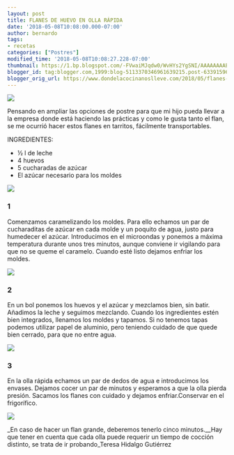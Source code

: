 ```yaml
---
layout: post
title: FLANES DE HUEVO EN OLLA RÁPIDA
date: '2018-05-08T10:08:00.000-07:00'
author: bernardo
tags:
- recetas
categories: ["Postres"]
modified_time: '2018-05-08T10:08:27.228-07:00'
thumbnail: https://1.bp.blogspot.com/-FVwaiMJqdw0/WvHYs2YgSNI/AAAAAAAAEM0/5aVsLoiGXsAI5YWsEg9cLvWqECphMX9VgCLcBGAs/s72-c/00.jpg
blogger_id: tag:blogger.com,1999:blog-5113370346961639215.post-6339159674910746028
blogger_orig_url: https://www.dondelacocinanoslleve.com/2018/05/flanes-de-huevo-en-olla-rapida.html
---
```


![](https://1.bp.blogspot.com/-FVwaiMJqdw0/WvHYs2YgSNI/AAAAAAAAEM0/5aVsLoiGXsAI5YWsEg9cLvWqECphMX9VgCLcBGAs/s400/00.JPG)

  
Pensando en ampliar las opciones de postre para que mi hijo pueda llevar a la empresa donde está haciendo las prácticas y como le gusta tanto el flan, se me ocurrió hacer estos flanes en tarritos, fácilmente transportables.  

INGREDIENTES:
* ½ l de leche
* 4 huevos
* 5 cucharadas de azúcar
* El azúcar necesario para los moldes

  

![](https://2.bp.blogspot.com/-0C9YkRR7HHw/WvHZFXztETI/AAAAAAAAENA/hM8zemHC6V4S1P2-QH377SWptfPIgNLDACLcBGAs/s320/01.JPG)

  

### 1

Comenzamos caramelizando los moldes. Para ello echamos un par de cucharaditas de azúcar en cada molde y un poquito de agua, justo para humedecer el azúcar. Introducimos en el microondas y ponemos a máxima temperatura durante unos tres minutos, aunque conviene ir vigilando para que no se queme el caramelo. Cuando esté listo dejamos enfriar los moldes.  

![](https://2.bp.blogspot.com/-mN79VkUp9eY/WvHY26rkMfI/AAAAAAAAEM4/HEmurfLaoG0waOJhCzLt2FmoMPCAJOpNQCLcBGAs/s320/02.JPG)

  

### 2

En un bol ponemos los huevos y el azúcar y mezclamos bien, sin batir. Añadimos la leche y seguimos mezclando. Cuando los ingredientes estén bien integrados, llenamos los moldes y tapamos. Si no tenemos tapas podemos utilizar papel de aluminio, pero teniendo cuidado de que quede bien cerrado, para que no entre agua.  

![](https://4.bp.blogspot.com/-DdzJfLH9_BU/WvHY7bA5SLI/AAAAAAAAEM8/E4ajA26BarEDJAJfUXIP3ZqPjZb4vUYJQCEwYBhgL/s320/03.JPG)

  

### 3

En la olla rápida echamos un par de dedos de agua e introducimos los envases. Dejamos cocer un par de minutos y esperamos a que la olla pierda presión. Sacamos los flanes con cuidado y dejamos enfriar.Conservar en el frigorífico.  

![](https://3.bp.blogspot.com/-PR2YHdslXnQ/WvHZODwlTqI/AAAAAAAAENI/C7SjZL6Ypd4q0c7P21r7uqEjZszXeBqgQCLcBGAs/s320/04.JPG)

  
_En caso de hacer un flan grande, deberemos tenerlo cinco minutos.__Hay que tener en cuenta que cada olla puede requerir un tiempo de cocción distinto, se trata de ir probando_Teresa Hidalgo Gutiérrez

